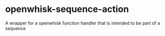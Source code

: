 # openwhisk-sequence-action
A wrapper for a openwhisk function handler that is intended to be part of a sequence
